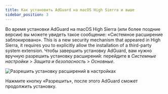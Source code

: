 ```yaml
---
title: Как установить AdGuard на macOS High Sierra и выше
sidebar_position: 3
---
```


Во время установки AdGuard на macOS High Sierra (или более поздние версии) вы можете увидеть такое сообщение: «Системное расширение заблокировано». This is a new security mechanism that appeared in High Sierra, it requires you to explicitly allow the installation of a third-party system extension. Чтобы завершить установку AdGuard, вам нужно вручную разрешить установку расширений: перейдите в *Системные настройки* > *Защита и безопасность* > *Основные*.

![Разрешить установку расширений в настройках](https://cdn.adguard.com/public/Adguard/kb/PicturesEN/highsierra.png)

Нажмите кнопку «Разрешить», после этого AdGuard сможет продолжить установку.